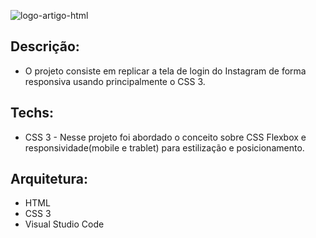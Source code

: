 ![logo-artigo-html](https://user-images.githubusercontent.com/6175226/98736150-37df4880-2383-11eb-8a1c-a4bb7fd1a2b7.png)

## Descrição:

- O projeto consiste em replicar a tela de login do Instagram de forma responsiva usando principalmente o CSS 3.

## Techs:

- CSS 3 - Nesse projeto foi abordado o conceito sobre CSS Flexbox e responsividade(mobile e trablet) para estilização e posicionamento.

## Arquitetura:

- HTML
- CSS 3
- Visual Studio Code
